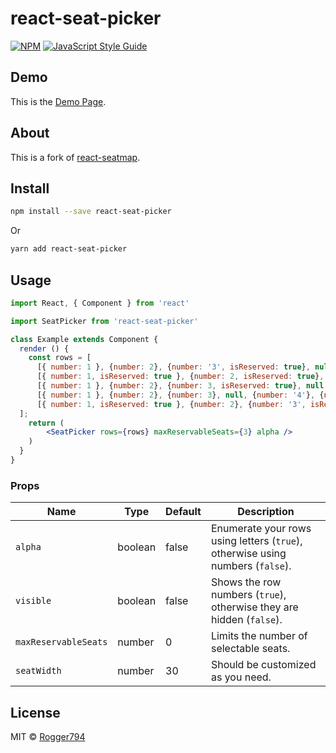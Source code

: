 # react-seat-picker

> 

[![NPM](https://img.shields.io/npm/v/react-seat-picker.svg)](https://www.npmjs.com/package/react-seat-picker) [![JavaScript Style Guide](https://img.shields.io/badge/code_style-standard-brightgreen.svg)](https://standardjs.com)

## Demo

This is the [Demo Page](https://rogger794.github.io/react-seat-picker/).

## About

This is a fork of [react-seatmap](https://www.npmjs.com/package/react-seatmap).

## Install

```bash
npm install --save react-seat-picker
```

Or

```bash
yarn add react-seat-picker
```

## Usage

```jsx
import React, { Component } from 'react'

import SeatPicker from 'react-seat-picker'

class Example extends Component {
  render () {
    const rows = [
      [{ number: 1 }, {number: 2}, {number: '3', isReserved: true}, null, {number: '4'}, {number: 5}, {number: 6}],
      [{ number: 1, isReserved: true }, {number: 2, isReserved: true}, {number: '3', isReserved: true}, null, {number: '4'}, {number: 5}, {number: 6}],
      [{ number: 1 }, {number: 2}, {number: 3, isReserved: true}, null, {number: '4'}, {number: 5}, {number: 6}],
      [{ number: 1 }, {number: 2}, {number: 3}, null, {number: '4'}, {number: 5}, {number: 6}],
      [{ number: 1, isReserved: true }, {number: 2}, {number: '3', isReserved: true}, null, {number: '4'}, {number: 5}, {number: 6, isReserved: true}]
  ];
    return (
        <SeatPicker rows={rows} maxReservableSeats={3} alpha />
    )
  }
}
```

### Props

Name | Type |Default | Description
---- | ----- | ------- | -----------
`alpha` | boolean | false | Enumerate your rows using letters (`true`), otherwise using numbers (`false`).
`visible` | boolean | false | Shows the row numbers (`true`), otherwise they are hidden (`false`).
`maxReservableSeats` | number | 0 | Limits the number of selectable seats.
`seatWidth` | number | 30 | Should be customized as you need.

## License

MIT © [Rogger794](https://github.com/Rogger794)
